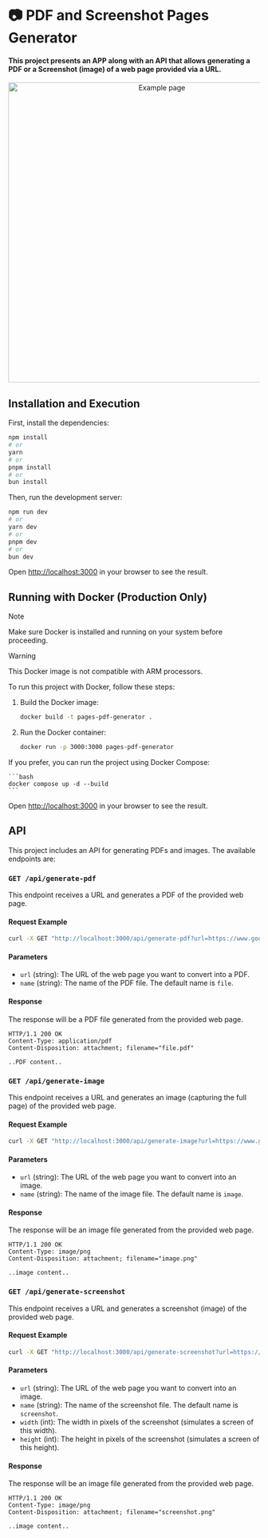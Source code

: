 # 📷 PDF and Screenshot Pages Generator

#### This project presents an APP along with an API that allows generating a PDF or a Screenshot (image) of a web page provided via a URL.

<p align="center">
  <img width="600px" style="" src="https://cifu.nyc3.cdn.digitaloceanspaces.com/Disen%CC%83o%20sin%20ti%CC%81tulo.gif" alt="Example page">
</p>

## Installation and Execution

First, install the dependencies:

```bash
npm install
# or
yarn
# or
pnpm install
# or
bun install
```

Then, run the development server:
```bash
npm run dev
# or
yarn dev
# or
pnpm dev
# or
bun dev
```

Open [http://localhost:3000](http://localhost:3000) in your browser to see the result.

## Running with Docker (Production Only)

> [!NOTE]
> Make sure Docker is installed and running on your system before proceeding.

> [!WARNING]
> This Docker image is not compatible with ARM processors.

To run this project with Docker, follow these steps:

1. Build the Docker image:

    ```bash
    docker build -t pages-pdf-generator .
    ```

2. Run the Docker container:

    ```bash
    docker run -p 3000:3000 pages-pdf-generator
    ```

If you prefer, you can run the project using Docker Compose:
    
    ```bash
    docker compose up -d --build
    ```

Open [http://localhost:3000](http://localhost:3500) in your browser to see the result.

## API

This project includes an API for generating PDFs and images. The available endpoints are:

### `GET /api/generate-pdf`

This endpoint receives a URL and generates a PDF of the provided web page.

#### Request Example

```bash
curl -X GET "http://localhost:3000/api/generate-pdf?url=https://www.google.com&name=page_google"
```

#### Parameters

- `url` (string): The URL of the web page you want to convert into a PDF.
- `name` (string): The name of the PDF file. The default name is `file`.

#### Response

The response will be a PDF file generated from the provided web page.

```http
HTTP/1.1 200 OK
Content-Type: application/pdf
Content-Disposition: attachment; filename="file.pdf"

..PDF content..
```

### `GET /api/generate-image`

This endpoint receives a URL and generates an image (capturing the full page) of the provided web page.

#### Request Example

```bash
curl -X GET "http://localhost:3000/api/generate-image?url=https://www.google.com&name=page_google"
```

#### Parameters

- `url` (string): The URL of the web page you want to convert into an image.
- `name` (string): The name of the image file. The default name is `image`.

#### Response

The response will be an image file generated from the provided web page.

```http
HTTP/1.1 200 OK
Content-Type: image/png
Content-Disposition: attachment; filename="image.png"

..image content..
```

### `GET /api/generate-screenshot`

This endpoint receives a URL and generates a screenshot (image) of the provided web page.

#### Request Example

```bash
curl -X GET "http://localhost:3000/api/generate-screenshot?url=https://www.google.com&name=page_google&width=1920&height=1080"
```

#### Parameters

- `url` (string): The URL of the web page you want to convert into an image.
- `name` (string): The name of the screenshot file. The default name is `screenshot`.
- `width` (int): The width in pixels of the screenshot (simulates a screen of this width).
- `height` (int): The height in pixels of the screenshot (simulates a screen of this height).

#### Response

The response will be an image file generated from the provided web page.

```http
HTTP/1.1 200 OK
Content-Type: image/png
Content-Disposition: attachment; filename="screenshot.png"

..image content..
```

